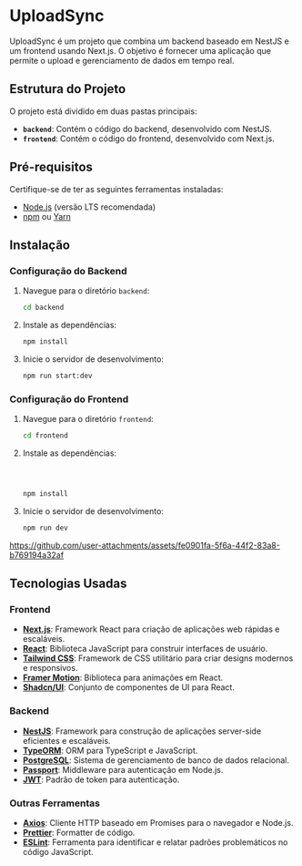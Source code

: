 # UploadSync

UploadSync é um projeto que combina um backend baseado em NestJS e um frontend usando Next.js. O objetivo é fornecer uma aplicação que permite o upload e gerenciamento de dados em tempo real.

## Estrutura do Projeto

O projeto está dividido em duas pastas principais:

- **`backend`**: Contém o código do backend, desenvolvido com NestJS.
- **`frontend`**: Contém o código do frontend, desenvolvido com Next.js.

## Pré-requisitos

Certifique-se de ter as seguintes ferramentas instaladas:

- [Node.js](https://nodejs.org/) (versão LTS recomendada)
- [npm](https://www.npmjs.com/) ou [Yarn](https://classic.yarnpkg.com/)

## Instalação

### Configuração do Backend

1. Navegue para o diretório `backend`:

    ```bash
    cd backend
    ```

2. Instale as dependências:

    ```bash
    npm install
    ```

3. Inicie o servidor de desenvolvimento:

    ```bash
    npm run start:dev
    ```

### Configuração do Frontend

1. Navegue para o diretório `frontend`:

    ```bash
    cd frontend
    ```

2. Instale as dependências:

    ```bash



    npm install
    ```

3. Inicie o servidor de desenvolvimento:

    ```bash
    npm run dev
    ```

https://github.com/user-attachments/assets/fe0901fa-5f6a-44f2-83a8-b769194a32af



## Tecnologias Usadas

### Frontend

- **[Next.js](https://nextjs.org/)**: Framework React para criação de aplicações web rápidas e escaláveis.
- **[React](https://reactjs.org/)**: Biblioteca JavaScript para construir interfaces de usuário.
- **[Tailwind CSS](https://tailwindcss.com/)**: Framework de CSS utilitário para criar designs modernos e responsivos.
- **[Framer Motion](https://www.framer.com/api/motion/)**: Biblioteca para animações em React.
- **[Shadcn/UI](https://github.com/shadcn/ui)**: Conjunto de componentes de UI para React.

### Backend

- **[NestJS](https://nestjs.com/)**: Framework para construção de aplicações server-side eficientes e escaláveis.
- **[TypeORM](https://typeorm.io/)**: ORM para TypeScript e JavaScript.
- **[PostgreSQL](https://www.postgresql.org/)**: Sistema de gerenciamento de banco de dados relacional.
- **[Passport](http://www.passportjs.org/)**: Middleware para autenticação em Node.js.
- **[JWT](https://jwt.io/)**: Padrão de token para autenticação.

### Outras Ferramentas

- **[Axios](https://axios-http.com/)**: Cliente HTTP baseado em Promises para o navegador e Node.js.
- **[Prettier](https://prettier.io/)**: Formatter de código.
- **[ESLint](https://eslint.org/)**: Ferramenta para identificar e relatar padrões problemáticos no código JavaScript.

